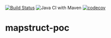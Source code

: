 [![Build Status](https://travis-ci.org/Milfist/mapstruct-poc.svg?branch=master)](https://travis-ci.org/Milfist/mapstruct-poc) ![Java CI with Maven](https://github.com/Milfist/mapstruct-poc/workflows/Java%20CI%20with%20Maven/badge.svg?branch=master) [![codecov](https://codecov.io/gh/Milfist/mapstruct-poc/branch/master/graph/badge.svg)](https://codecov.io/gh/Milfist/mapstruct-poc)


# mapstruct-poc
